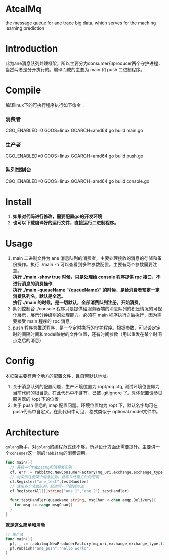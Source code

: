 # AtcalMq
the message queue for ane trace big data, which serves for the maching learning prediction

# Introduction
此为ane消息队列处理框架，所以主要分为consumer和producer两个守护进程，当然两者是分开执行的。编译而成的主要为 main 和 push 二进制程序。

# Compile
编译linux下的可执行程序执行如下命令：  
### 消费者  
CGO_ENABLED=0 GOOS=linux GOARCH=amd64 go build main.go  
### 生产者  
CGO_ENABLED=0 GOOS=linux GOARCH=amd64 go build push.go  
### 队列控制台
CGO_ENABLED=0 GOOS=linux GOARCH=amd64 go build console.go

# Install
1. __如果对代码进行修改，需要配置go的开发环境__
2. __也可以下载编译好的运行文件，直接运行二进制程序。__

# Usage
1. main 二进制文件为 ane 消息队列的消费者，主要处理接收的消息的存储和备份操作。执行 ./main -h 可以查看到多种参数配置。主要有两个参数需要注意。   
__执行 ./main -show true 时候，只是处理给 console 程序提供 rpc 接口，不进行消息的消费操作.__  
__执行 ./main -queueName "{queueName}" 的时候，是给消费者预定一定消费队列名，默认是全选。__  
__执行 ./main 的时候，是一切默认，全部消费队列注册，开始消费。__
2. 队列控制台 ./console 程序只是提供给服务器端的消息队列的积压情况的可视化展示，展示分钟级别的处理能力。必须在 main 程序执行之后执行，因为需要接受 main 程序的 rpc 消息。
3. push 程序为推送程序，是一个定时执行的守护程序。根据参数，可以设定定时的间隔时间和model映射的文件位置，还有时间参数（用以重发在某个时间点之后的消息）

# Config
本框架主要有两个地方的配置文件，且自带默认地址。
1. 关于消息队列的配置问题，生产环境位置为 /opt/mq.cfg, 测试环境位置即为当前代码的根目录。在此代码中不含有，已被 .gitignore 了。具体配置请参见服务器的 /opt 下的位置。
2. 关于 push 信息的 map 配置问题。环境位置均为 /opt 下，默认名字均可在push代码中自定义。在此代码中可见，格式类似于 optional.model文件中。

# Architecture
`golang`新手，对`golang`的编程范式还不够。所以设计方面还需要提升。主要讲一个`consumer`这一侧的`rabbitmq`的消费调用。  

```go
func main(){
  // 开启一个rabbitmq的消费者实例
  cf, err := rabbitmq.NewConsumerFactory(mq_uri,exchange,exchange_type,true)
  // 向实例注册某个消息队列，且写入处理方法的回调
  cf.Register("ane_test",testHandler)
  // 注册多个消息队列，且用同一个回调方法
  cf.RegisterAll([]string{"ane_1","ane_2"},testHandler)
  
  func testHandler(queueName string, msgChan <-chan amqp.Delivery){
    for msg := range msgChan{}
  }
}
```
__就是这么简单和清晰__  
```go
// 生产者
func main(){
  pf, _ := rabbitmq.NewProducerFactory(mq_uri,exchange,exchange_type,false)
  pf.Publish("ane_push","hello world")
}
```
